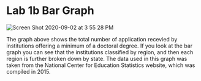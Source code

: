 # Lab 1b Bar Graph

![Screen Shot 2020-09-02 at 3 55 28 PM](https://user-images.githubusercontent.com/60228369/92030279-d1abc900-ed34-11ea-9e92-36f1501b01bf.png)


The graph above shows the total number of application recevied by institutions offering a minimum of a doctoral degree. If you look at the bar graph you can see that the institutions classified by region, and then each region is further broken down by state. The data used in this graph was taken from the National Center for Education Statistics website, which was compiled in 2015. 

